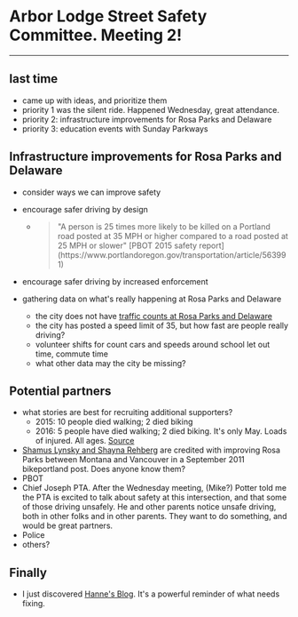 # Arbor Lodge Street Safety Committee. Meeting 2!
-------

## last time
* came up with ideas, and prioritize them
* priority 1 was the silent ride. Happened Wednesday, great attendance.
* priority 2: infrastructure improvements for Rosa Parks and Delaware
* priority 3: education events with Sunday Parkways

## Infrastructure improvements for Rosa Parks and Delaware
* consider ways we can improve safety
* encourage safer driving by design
	* <blockquote>"A person is 25 times more likely to be killed on a Portland road posted at 35 MPH or higher compared to a road posted at 25 MPH or slower" [PBOT 2015 safety report](https://www.portlandoregon.gov/transportation/article/563991)</blockquote>

* encourage safer driving by increased enforcement
* gathering data on what's really happening at Rosa Parks and Delaware
	* the city does not have [traffic counts at Rosa Parks and Delaware](https://pdx.maps.arcgis.com/apps/webappviewer/index.html?id=7ce8d1f5053141f1bc0f5bd7905351e6)
	* the city has posted a speed limit of 35, but how fast are people really driving?
	* volunteer shifts for count cars and speeds around school let out time, commute time
	* what other data may the city be missing?

## Potential partners
* what stories are best for recruiting additional supporters?
   * 2015: 10 people died walking; 2 died biking
   * 2016: 5 people have died walking; 2 died biking. It's only May. Loads of injured. All ages. [Source](https://gist.github.com/taketime/c7a7d4897577bb2626be18901e9b039c)
* [Shamus Lynsky and Shayna Rehberg](http://bikeportland.org/2011/09/01/a-ride-along-on-the-newly-completed-rosa-parks-bikeway-project-58449) are credited with improving Rosa Parks between Montana and Vancouver in a September 2011 bikeportland post. Does anyone know them?
* PBOT
* Chief Joseph PTA. After the Wednesday meeting, (Mike?) Potter told me the PTA is excited to talk about safety at this intersection, and that some of those driving unsafely. He and other parents notice unsafe driving, both in other folks and in other parents. They want to do something, and would be great partners.
* Police
* others?

## Finally
* I just discovered [Hanne's Blog](https://hanbriwav.blogspot.com/). It's a powerful reminder of what needs fixing.
